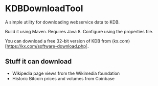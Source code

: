 # KDBDownloadTool
A simple utility for downloading webservice data to KDB.

Build it using Maven.  Requires Java 8.  Configure using the properties file.  

You can download a free 32-bit version of KDB from (kx.com)[https://kx.com/software-download.php].

## Stuff it can download

- Wikipedia page views from the Wikimedia foundation
- Historic Bitcoin prices and volumes from Coinbase
